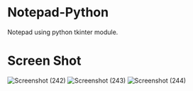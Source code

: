 # Notepad-Python
Notepad using python tkinter module.

# Screen Shot
![Screenshot (242)](https://user-images.githubusercontent.com/86579429/130173086-e14ff48f-9d59-4387-a94e-d024c2966f3e.png)
![Screenshot (243)](https://user-images.githubusercontent.com/86579429/130173101-83293662-1916-4524-b967-718cf4611717.png)
![Screenshot (244)](https://user-images.githubusercontent.com/86579429/130173108-bfef162f-324e-4170-bb66-1a2811df8dae.png)

